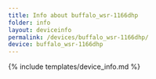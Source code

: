 ```yaml
---
title: Info about buffalo_wsr-1166dhp
folder: info
layout: deviceinfo
permalink: /devices/buffalo_wsr-1166dhp/
device: buffalo_wsr-1166dhp
---
```

{% include templates/device_info.md %}

